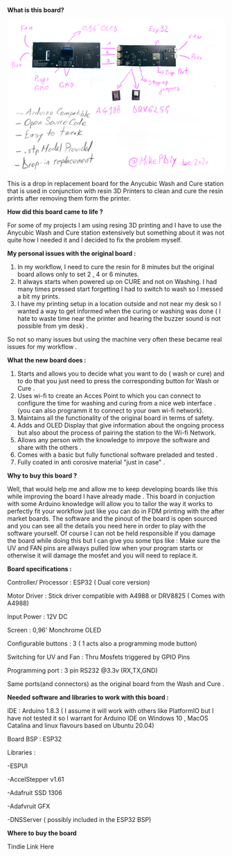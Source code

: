 <b>What is this board?</b>

![](images/w&c_blk.png)


This is a drop in replacement board for the Anycubic Wash and Cure station that is used in conjunction with resin 3D Printers to clean and cure the resin prints after removing them form the printer. 

<b>How did this board came to life ?</b>

For some of my projects I am using resing 3D printing and I have to use the Anycubic Wash and Cure station extensively but something about it was not quite how I needed it and I decided to fix the problem myself. 

<b>My personal issues with the original board : </b>

1. In my workflow, I need to cure the resin for 8 minutes but the original board allows only to set 2 , 4 or 6 minutes. 
2. It always starts when powered up on CURE and not on Washing. I had many times pressed start forgetting I had to switch to wash so I messed a bit my prints. 
3. I have my printing setup in a location outside and not near my desk so I wanted a way to get informed when the curing or washing was done ( I hate to waste time near the printer and hearing the buzzer sound is not possible from ym desk) . 

So not so many issues but using the machine very often these became real issues for my workflow . 

<b>What the new board does : </b>
1. Starts and allows you to decide what you want to do ( wash or cure) and to do that you just need to press the corresponding button for Wash or Cure . 
2. Uses wi-fi to create an Acces Point to which you can connect to configure the time for washing and curing from a nice web interface . (you can also programm it to connect to your own wi-fi network).
3. Maintains all the functionality of the original board in terms of safety.
4. Adds and OLED Display that give information about the ongoing process but also about the process of pairing the station to the Wi-fi Network. 
5. Allows any person with the knowledge to imrpove the software and share with the others . 
6. Comes with a basic but fully functional software preladed and tested . 
7. Fully coated in anti corosive material "just in case" .

<b>Why to buy this board ? </b>

Well, that would help me and allow me to keep developing boards like this while improving the board I have already made . 
This board in conjuction with some Arduino knowledge will allow you to tailor the way it works to perfectly fit your workflow just like you can do in FDM printing with the after market boards. 
The software and the pinout of the board is open sourced and you can see all the details you need here in order to play with the software yourself. 
Of course I can not be held responsible if you damage the board while doing this but I can give you some tips like : Make sure the UV and FAN pins are allways pulled low when your program starts or otherwise it will damage the mosfet and you will need to replace it. 

<b> Board specifications :</b>

Controller/ Processor : ESP32 ( Dual core version)

Motor Driver : Stick driver compatible with A4988 or DRV8825 ( Comes with A4988)

Input Power : 12V DC

Screen : 0,96' Monchrome OLED

Configurable buttons : 3 ( 1 acts also a programming mode button) 

Switching for UV and Fan : Thru Mosfets triggered by GPIO Pins

Programming port : 3 pin RS232 @3.3v (RX,TX,GND)

Same ports(and connectors) as the original board from the Wash and Cure .


<b> Needed software and libraries to work with this board : </b>

IDE : Arduino 1.8.3 ( I assume it will work with others like PlatformIO but I have not tested it so I warrant for Arduino IDE on Windows 10 , MacOS Catalina and linux flavours based on Ubuntu 20.04)

Board BSP : ESP32

Libraries : 

-ESPUI

-AccelStepper v1.61

-Adafruit SSD 1306

-Adafvruit GFX

-DNSServer ( possibly included in the ESP32 BSP)


<b> Where to buy the board </b>

Tindie Link Here
